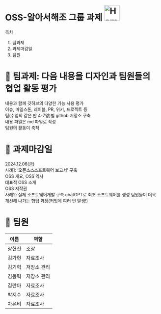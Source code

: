 # OSS-알아서해조 그룹 과제 <img src="https://raw.githubusercontent.com/Tarikul-Islam-Anik/Telegram-Animated-Emojis/main/Animals%20and%20Nature/Hamster.webp" alt="Hamster" width="50" height="50" />

목차

1. 팀과제
2. 과제마감일
3. 팀원

# 🌱 팀과제: 다음 내용을 디자인과 팀원들의 협업 활동 평가

내용과 함께 깃허브의 다양한 기능 사용 평가  <br>
이슈, 마일스톤, 레이블, PR, 위키, 프로젝트 등 <br>
팀(수업의 같은 반 4-7명)별 github 저장소 구축 <br>
내용 파일은 md 파일로 작성 <br>
팀원의 활동이 축적 <br>

# 🌱 과제마감일
2024.12.06(금) <br>
사례1: ‘오픈소스소프트웨어 보고서’ 구축 <br>
OSS 개요, OSS 역사 <br>
대표적 OSS 소개 <br>
OSS 저작권 <br>
사례2: 실제 소프트웨어개발 구축
chatGPT로 최초 소프트웨어를 생성
팀원들이 더욱 개선해 나가는 협업 과정(커밋에 여러 번 발생!)


# 🌱 팀원 
|이름|역할|
|--|--|
|장현진|조장|
|김가현|자료조사|
|김기혁|저장소 관리|
|김동혁|저장소 관리|
|김란아|자료조사|
|박지수|자료조사|
|차은비|자료조사|
